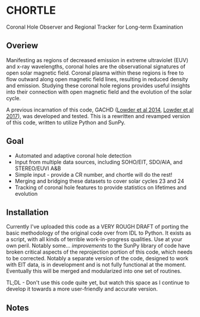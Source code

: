 # CHORTLE
Coronal Hole Observer and Regional Tracker for Long-term Examination

## Overiew
Manifesting as regions of decreased emission in extreme ultraviolet (EUV) and x-ray wavelengths, coronal holes are the observational signatures of open solar magnetic field. Coronal plasma within these regions is free to flow outward along open magnetic field lines, resulting in reduced density and emission. Studying these coronal hole regions provides useful insights into their connection with open magnetic field and the evolution of the solar cycle.

A previous incarnation of this code, GACHD ([Lowder et al 2014](http://adsabs.harvard.edu/abs/2014ApJ...783..142L), [Lowder et al 2017](http://adsabs.harvard.edu/abs/2017SoPh..292...18L)), was developed and tested. This is a rewritten and revamped version of this code, written to utilize Python and SunPy.

## Goal
- Automated and adaptive coronal hole detection
- Input from multiple data sources, including SOHO/EIT, SDO/AIA, and STEREO/EUVI A&B
- Simple input - provide a CR number, and chortle will do the rest!
- Merging and bridging these datasets to cover solar cycles 23 and 24
- Tracking of coronal hole features to provide statistics on lifetimes and evolution

## Installation

Currently I've uploaded this code as a VERY ROUGH DRAFT of porting the basic methodology of the original code over from IDL to Python. It exists as a script, with all kinds of terrible work-in-progress qualities. Use at your own peril. Notably some... *improvements* to the SunPy library of code have broken critical aspects of the reprojection portion of this code, which needs to be corrected. Notably a separate version of the code, designed to work with EIT data, is in development and is not fully functional at the moment. Eventually this will be merged and modularized into one set of routines.

TL;DL - Don't use this code quite yet, but watch this space as I continue to develop it towards a more user-friendly and accurate version.

## Notes

